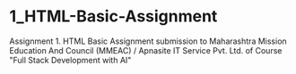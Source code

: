 # 1_HTML-Basic-Assignment
Assignment 1. HTML Basic Assignment submission to Maharashtra Mission Education And Council (MMEAC) / Apnasite IT Service Pvt. Ltd. of Course "Full Stack Development with AI"
